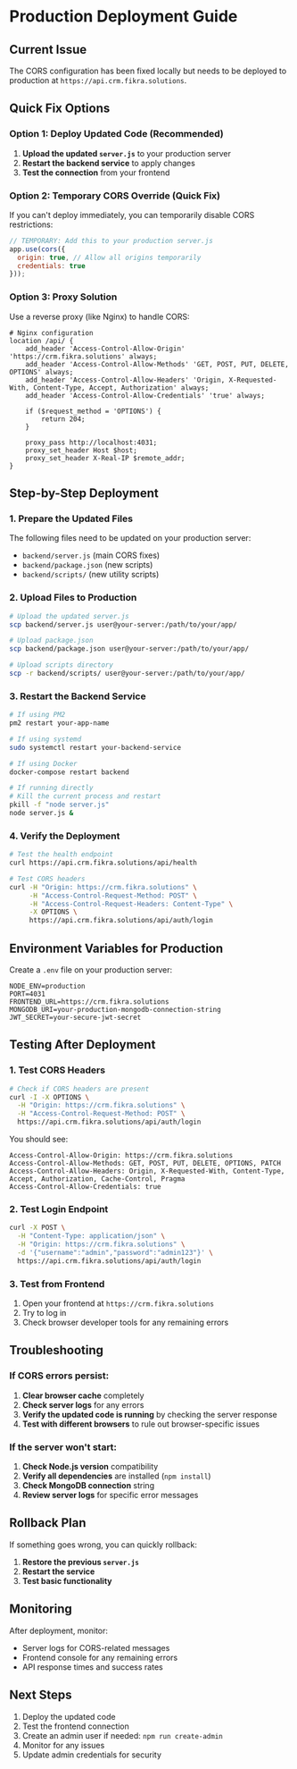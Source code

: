 # Production Deployment Guide

## Current Issue
The CORS configuration has been fixed locally but needs to be deployed to production at `https://api.crm.fikra.solutions`.

## Quick Fix Options

### Option 1: Deploy Updated Code (Recommended)
1. **Upload the updated `server.js`** to your production server
2. **Restart the backend service** to apply changes
3. **Test the connection** from your frontend

### Option 2: Temporary CORS Override (Quick Fix)
If you can't deploy immediately, you can temporarily disable CORS restrictions:

```javascript
// TEMPORARY: Add this to your production server.js
app.use(cors({
  origin: true, // Allow all origins temporarily
  credentials: true
}));
```

### Option 3: Proxy Solution
Use a reverse proxy (like Nginx) to handle CORS:

```nginx
# Nginx configuration
location /api/ {
    add_header 'Access-Control-Allow-Origin' 'https://crm.fikra.solutions' always;
    add_header 'Access-Control-Allow-Methods' 'GET, POST, PUT, DELETE, OPTIONS' always;
    add_header 'Access-Control-Allow-Headers' 'Origin, X-Requested-With, Content-Type, Accept, Authorization' always;
    add_header 'Access-Control-Allow-Credentials' 'true' always;
    
    if ($request_method = 'OPTIONS') {
        return 204;
    }
    
    proxy_pass http://localhost:4031;
    proxy_set_header Host $host;
    proxy_set_header X-Real-IP $remote_addr;
}
```

## Step-by-Step Deployment

### 1. Prepare the Updated Files
The following files need to be updated on your production server:

- `backend/server.js` (main CORS fixes)
- `backend/package.json` (new scripts)
- `backend/scripts/` (new utility scripts)

### 2. Upload Files to Production
```bash
# Upload the updated server.js
scp backend/server.js user@your-server:/path/to/your/app/

# Upload package.json
scp backend/package.json user@your-server:/path/to/your/app/

# Upload scripts directory
scp -r backend/scripts/ user@your-server:/path/to/your/app/
```

### 3. Restart the Backend Service
```bash
# If using PM2
pm2 restart your-app-name

# If using systemd
sudo systemctl restart your-backend-service

# If using Docker
docker-compose restart backend

# If running directly
# Kill the current process and restart
pkill -f "node server.js"
node server.js &
```

### 4. Verify the Deployment
```bash
# Test the health endpoint
curl https://api.crm.fikra.solutions/api/health

# Test CORS headers
curl -H "Origin: https://crm.fikra.solutions" \
     -H "Access-Control-Request-Method: POST" \
     -H "Access-Control-Request-Headers: Content-Type" \
     -X OPTIONS \
     https://api.crm.fikra.solutions/api/auth/login
```

## Environment Variables for Production

Create a `.env` file on your production server:

```env
NODE_ENV=production
PORT=4031
FRONTEND_URL=https://crm.fikra.solutions
MONGODB_URI=your-production-mongodb-connection-string
JWT_SECRET=your-secure-jwt-secret
```

## Testing After Deployment

### 1. Test CORS Headers
```bash
# Check if CORS headers are present
curl -I -X OPTIONS \
  -H "Origin: https://crm.fikra.solutions" \
  -H "Access-Control-Request-Method: POST" \
  https://api.crm.fikra.solutions/api/auth/login
```

You should see:
```
Access-Control-Allow-Origin: https://crm.fikra.solutions
Access-Control-Allow-Methods: GET, POST, PUT, DELETE, OPTIONS, PATCH
Access-Control-Allow-Headers: Origin, X-Requested-With, Content-Type, Accept, Authorization, Cache-Control, Pragma
Access-Control-Allow-Credentials: true
```

### 2. Test Login Endpoint
```bash
curl -X POST \
  -H "Content-Type: application/json" \
  -H "Origin: https://crm.fikra.solutions" \
  -d '{"username":"admin","password":"admin123"}' \
  https://api.crm.fikra.solutions/api/auth/login
```

### 3. Test from Frontend
1. Open your frontend at `https://crm.fikra.solutions`
2. Try to log in
3. Check browser developer tools for any remaining errors

## Troubleshooting

### If CORS errors persist:
1. **Clear browser cache** completely
2. **Check server logs** for any errors
3. **Verify the updated code is running** by checking the server response
4. **Test with different browsers** to rule out browser-specific issues

### If the server won't start:
1. **Check Node.js version** compatibility
2. **Verify all dependencies** are installed (`npm install`)
3. **Check MongoDB connection** string
4. **Review server logs** for specific error messages

## Rollback Plan

If something goes wrong, you can quickly rollback:

1. **Restore the previous `server.js`**
2. **Restart the service**
3. **Test basic functionality**

## Monitoring

After deployment, monitor:
- Server logs for CORS-related messages
- Frontend console for any remaining errors
- API response times and success rates

## Next Steps

1. Deploy the updated code
2. Test the frontend connection
3. Create an admin user if needed: `npm run create-admin`
4. Monitor for any issues
5. Update admin credentials for security
